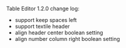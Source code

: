 Table Editor 1.2.0 change log:

- support keep spaces left 
- support textile header
- align header center boolean setting
- align number column right boolean setting


